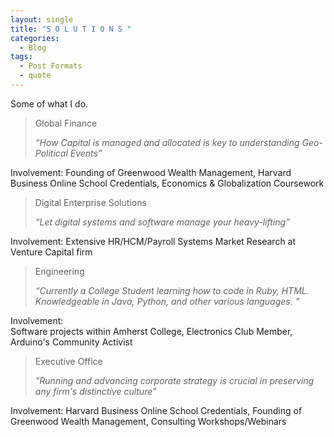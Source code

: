 ```yaml
---
layout: single
title: "S O L U T I O N S "
categories:
  - Blog 
tags:
  - Post Formats 
  - quote
---
```


Some of what I do.  



> Global Finance
>
> <cite> “How Capital is managed and allocated is key to understanding Geo-Political Events”  

Involvement: 
Founding of Greenwood Wealth Management, Harvard Business Online School Credentials, Economics & Globalization Coursework


> Digital Enterprise Solutions
>
> <cite> “Let digital systems and software manage your heavy-lifting” 

Involvement: 
Extensive HR/HCM/Payroll Systems Market Research at Venture Capital firm 



> Engineering
>
> <cite> “Currently a College Student learning how to code in Ruby, HTML. Knowledgeable in Java, Python, and other various languages. ” 

Involvement:  
Software projects within Amherst College, Electronics Club Member, Arduino's Community Activist



 
>  Executive Office 
>
> <cite> "Running and advancing corporate strategy is crucial in preserving any firm's distinctive culture"

Involvement: 
Harvard Business Online School Credentials, Founding of Greenwood Wealth Management, Consulting Workshops/Webinars

